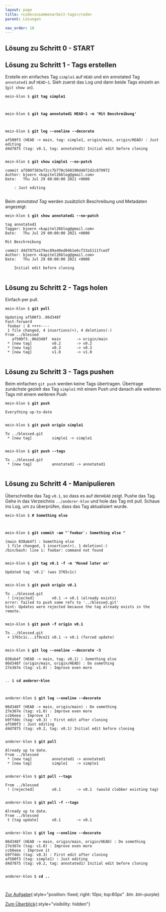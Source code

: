 ```yaml
---
layout: page
title: <code>zusammenarbeit-tags</code>
parent: Lösungen

nav_order: 10
---
```

## Lösung zu Schritt 0 - START

## Lösung zu Schritt 1 - Tags erstellen

Erstelle ein einfaches Tag `simple1` auf `HEAD` und
ein annotated Tag `annotated1` auf `HEAD~1`.
Sieh zuerst das Log und dann beide Tags einzeln an (`git show an`).


<pre><code>mein-klon $ <b>git tag simple1</b><br><br><br></code></pre>



<pre><code>mein-klon $ <b>git tag annotated1 HEAD~1 -m 'Mit Beschreibung'</b><br><br><br></code></pre>



<pre><code>mein-klon $ <b>git log --oneline --decorate</b><br><br>af500f3 (HEAD -&gt; main, tag: simple1, origin/main, origin/HEAD) : Just editing<br>d4d7875 (tag: v0.1, tag: annotated1) Initial edit before cloning<br><br></code></pre>



<pre><code>mein-klon $ <b>git show simple1 --no-patch</b><br><br>commit af500f303ef2cc7b770c560190d4072d2c879972<br>Author: bjoern &lt;kapitel26blog@gmail.com&gt;<br>Date:   Thu Jul 29 00:00:00 2021 +0000<br><br>    : Just editing<br><br></code></pre>


Beim *annotated Tag* werden zusätzlich Beschreibung und Metadaten angezeigt:


<pre><code>mein-klon $ <b>git show annotated1 --no-patch</b><br><br>tag annotated1<br>Tagger: bjoern &lt;kapitel26blog@gmail.com&gt;<br>Date:   Thu Jul 29 00:00:00 2021 +0000<br><br>Mit Beschreibung<br><br>commit d4d7875a179ac89a40ed04b1e6cf33a5111fcedf<br>Author: bjoern &lt;kapitel26blog@gmail.com&gt;<br>Date:   Thu Jul 29 00:00:00 2021 +0000<br><br>    Initial edit before cloning<br><br></code></pre>


## Lösung zu Schritt 2 - Tags holen

Einfach per pull.


<pre><code>mein-klon $ <b>git pull</b><br><br>Updating af500f3..06d348f<br>Fast-forward<br> foobar | 8 ++++----<br> 1 file changed, 4 insertions(+), 4 deletions(-)<br>From ../blessed<br>   af500f3..06d348f  main       -&gt; origin/main<br> * [new tag]         v0.2       -&gt; v0.2<br> * [new tag]         v0.3       -&gt; v0.3<br> * [new tag]         v1.0       -&gt; v1.0<br><br></code></pre>


## Lösung zu Schritt 3 - Tags pushen

Beim einfachen `git push` werden keine Tags übertragen.
Übertrage zunächste gezielt das Tag `simple1` mit einem Push
und danach alle weiteren Tags mit einem weiteren Push


<pre><code>mein-klon $ <b>git push</b><br><br>Everything up-to-date<br><br></code></pre>



<pre><code>mein-klon $ <b>git push origin simple1</b><br><br>To ../blessed.git<br> * [new tag]         simple1 -&gt; simple1<br><br></code></pre>



<pre><code>mein-klon $ <b>git push --tags</b><br><br>To ../blessed.git<br> * [new tag]         annotated1 -&gt; annotated1<br><br></code></pre>


## Lösung zu Schritt 4 - Manipulieren

Überschreibe das Tag `v0.1`, so dass es auf den`HEAD` zeigt.
Pushe das Tag.
Gehe in das Verzeichnis `../anderer-klon` und hole das Tag mit pull.
Schaue ins Log, um zu überprüfen, dass das Tag aktualisiert wurde.


<pre><code>mein-klon $ <b># Something else</b><br><br><br></code></pre>



<pre><code>mein-klon $ <b>git commit -am &quot;`foobar`: Something else &quot;</b><br><br>[main 038ab4f] : Something else<br> 1 file changed, 1 insertion(+), 1 deletion(-)<br>/bin/bash: line 1: foobar: command not found<br><br></code></pre>



<pre><code>mein-klon $ <b>git tag v0.1 -f -m 'Moved later on'</b><br><br>Updated tag 'v0.1' (was 3765c1c)<br><br></code></pre>



<pre><code>mein-klon $ <b>git push origin v0.1</b><br><br>To ../blessed.git<br> ! [rejected]        v0.1 -&gt; v0.1 (already exists)<br>error: failed to push some refs to '../blessed.git'<br>hint: Updates were rejected because the tag already exists in the remote.<br><br></code></pre>



<pre><code>mein-klon $ <b>git push -f origin v0.1 </b><br><br>To ../blessed.git<br> + 3765c1c...1f8ce21 v0.1 -&gt; v0.1 (forced update)<br><br></code></pre>



<pre><code>mein-klon $ <b>git log --oneline --decorate -3</b><br><br>038ab4f (HEAD -&gt; main, tag: v0.1) : Something else<br>06d348f (origin/main, origin/HEAD) : Do something<br>27e367e (tag: v1.0) : Improve even more<br><br></code></pre>



<pre><code>.. $ <b>cd anderer-klon</b><br><br><br></code></pre>



<pre><code>anderer-klon $ <b>git log --oneline --decorate</b><br><br>06d348f (HEAD -&gt; main, origin/main) : Do something<br>27e367e (tag: v1.0) : Improve even more<br>ccb6eea : Improve it<br>b9ffddc (tag: v0.3) : First edit after cloning<br>af500f3 : Just editing<br>d4d7875 (tag: v0.2, tag: v0.1) Initial edit before cloning<br><br></code></pre>



<pre><code>anderer-klon $ <b>git pull</b><br><br>Already up to date.<br>From ../blessed<br> * [new tag]         annotated1 -&gt; annotated1<br> * [new tag]         simple1    -&gt; simple1<br><br></code></pre>



<pre><code>anderer-klon $ <b>git pull --tags</b><br><br>From ../blessed<br> ! [rejected]        v0.1       -&gt; v0.1  (would clobber existing tag)<br><br></code></pre>



<pre><code>anderer-klon $ <b>git pull -f --tags</b><br><br>Already up to date.<br>From ../blessed<br> t [tag update]      v0.1       -&gt; v0.1<br><br></code></pre>



<pre><code>anderer-klon $ <b>git log --oneline --decorate</b><br><br>06d348f (HEAD -&gt; main, origin/main, origin/HEAD) : Do something<br>27e367e (tag: v1.0) : Improve even more<br>ccb6eea : Improve it<br>b9ffddc (tag: v0.3) : First edit after cloning<br>af500f3 (tag: simple1) : Just editing<br>d4d7875 (tag: v0.2, tag: annotated1) Initial edit before cloning<br><br></code></pre>



<pre><code>anderer-klon $ <b>cd ..</b><br><br><br></code></pre>


[Zur Aufgabe](aufgabe-zusammenarbeit-tags.html){:style="position: fixed; right: 10px; top:60px" .btn .btn-purple}

[Zum Überblick](../../ueberblick.html){:style="visibility: hidden"}

